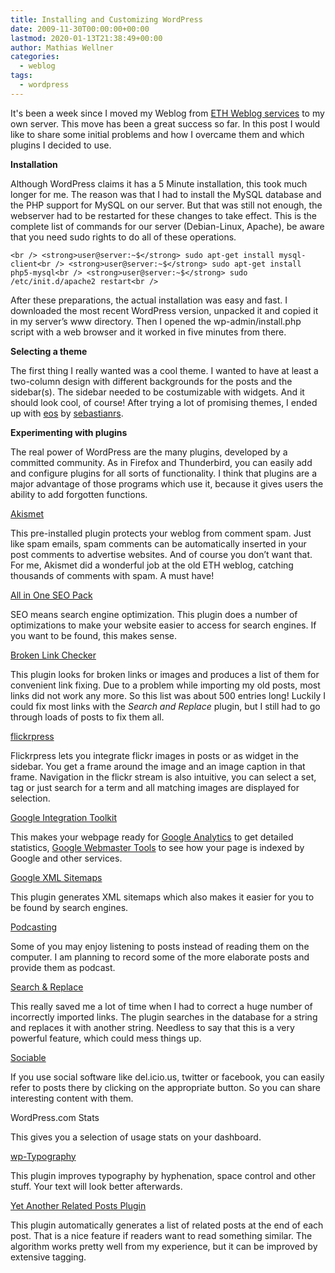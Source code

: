 ```yaml
---
title: Installing and Customizing WordPress
date: 2009-11-30T00:00:00+00:00
lastmod: 2020-01-13T21:38:49+00:00
author: Mathias Wellner
categories:
  - weblog
tags:
  - wordpress
---
```

It's been a week since I moved my Weblog from [ETH Weblog services](http://blogs.ethz.ch) to my own server. This move has been a great success so far. In this post I would like to share some initial problems and how I overcame them and which plugins I decided to use.
<!--more-->

**Installation**

Although WordPress claims it has a 5 Minute installation, this took much longer for me. The reason was that I had to install the MySQL database and the PHP support for MySQL on our server. But that was still not enough, the webserver had to be restarted for these changes to take effect. This is the complete list of commands for our server (Debian-Linux, Apache), be aware that you need sudo rights to do all of these operations.

`<br />
<strong>user@server:~$</strong> sudo apt-get install mysql-client<br />
<strong>user@server:~$</strong> sudo apt-get install php5-mysql<br />
<strong>user@server:~$</strong> sudo /etc/init.d/apache2 restart<br />
` 

After these preparations, the actual installation was easy and fast. I downloaded the most recent WordPress version, unpacked it and copied it in my server&#8217;s www directory. Then I opened the wp-admin/install.php script with a web browser and it worked in five minutes from there.

**Selecting a theme**

The first thing I really wanted was a cool theme. I wanted to have at least a two-column design with different backgrounds for the posts and the sidebar(s). The sidebar needed to be costumizable with widgets. And it should look cool, of course! After trying a lot of promising themes, I ended up with [eos](http://wordpress.org/extend/themes/eos) by [sebastianrs](http://www.srssolutions.com/en/).

**Experimenting with plugins**

The real power of WordPress are the many plugins, developed by a committed community. As in Firefox and Thunderbird, you can easily add and configure plugins for all sorts of functionality. I think that plugins are a major advantage of those programs which use it, because it gives users the ability to add forgotten functions.

[Akismet](http://wordpress.org/extend/plugins/akismet/)

This pre-installed plugin protects your weblog from comment spam. Just like spam emails, spam comments can be automatically inserted in your post comments to advertise websites. And of course you don&#8217;t want that. For me, Akismet did a wonderful job at the old ETH weblog, catching thousands of comments with spam. A must have!

[All in One SEO Pack](http://wordpress.org/extend/plugins/all-in-one-seo-pack/)

SEO means search engine optimization. This plugin does a number of optimizations to make your website easier to access for search engines. If you want to be found, this makes sense.

[Broken Link Checker](http://wordpress.org/extend/plugins/broken-link-checker/)

This plugin looks for broken links or images and produces a list of them for convenient link fixing. Due to a problem while importing my old posts, most links did not work any more. So this list was about 500 entries long! Luckily I could fix most links with the _Search and Replace_ plugin, but I still had to go through loads of posts to fix them all.

[flickrpress](http://wordpress.org/extend/plugins/flickrpress/)

Flickrpress lets you integrate flickr images in posts or as widget in the sidebar. You get a frame around the image and an image caption in that frame. Navigation in the flickr stream is also intuitive, you can select a set, tag or just search for a term and all matching images are displayed for selection.

[Google Integration Toolkit](http://wordpress.org/extend/plugins/google-integration-toolkit/)

This makes your webpage ready for [Google Analytics](http://www.google.com/analytics/) to get detailed statistics, [Google Webmaster Tools](http://www.google.com/webmasters/tools/) to see how your page is indexed by Google and other services.

[Google XML Sitemaps](http://wordpress.org/extend/plugins/google-sitemap-generator/)

This plugin generates XML sitemaps which also makes it easier for you to be found by search engines.

[Podcasting](http://wordpress.org/extend/plugins/podcasting/)

Some of you may enjoy listening to posts instead of reading them on the computer. I am planning to record some of the more elaborate posts and provide them as podcast.

[Search & Replace](http://wordpress.org/extend/plugins/search-and-replace/)

This really saved me a lot of time when I had to correct a huge number of incorrectly imported links. The plugin searches in the database for a string and replaces it with another string. Needless to say that this is a very powerful feature, which could mess things up.

[Sociable](http://wordpress.org/extend/plugins/sociable/)

If you use social software like del.icio.us, twitter or facebook, you can easily refer to posts there by clicking on the appropriate button. So you can share interesting content with them.

WordPress.com Stats

This gives you a selection of usage stats on your dashboard.

[wp-Typography](http://wordpress.org/extend/plugins/wp-typography/)

This plugin improves typography by hyphenation, space control and other stuff. Your text will look better afterwards.

[Yet Another Related Posts Plugin](http://wordpress.org/extend/plugins/yet-another-related-posts-plugin/)

This plugin automatically generates a list of related posts at the end of each post. That is a nice feature if readers want to read something similar. The algorithm works pretty well from my experience, but it can be improved by extensive tagging.